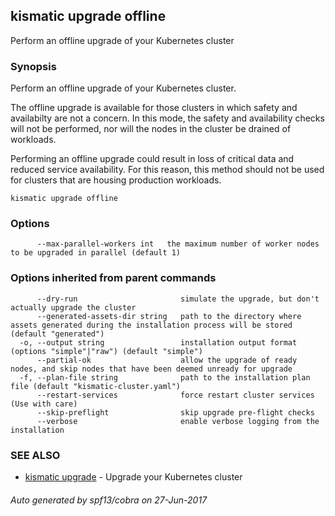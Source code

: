 ## kismatic upgrade offline

Perform an offline upgrade of your Kubernetes cluster

### Synopsis


Perform an offline upgrade of your Kubernetes cluster.

The offline upgrade is available for those clusters in which safety and availabilty are not a concern.
In this mode, the safety and availability checks will not be performed, nor will the nodes in the cluster
be drained of workloads.

Performing an offline upgrade could result in loss of critical data and reduced service
availability. For this reason, this method should not be used for clusters that are housing
production workloads.


```
kismatic upgrade offline
```

### Options

```
      --max-parallel-workers int   the maximum number of worker nodes to be upgraded in parallel (default 1)
```

### Options inherited from parent commands

```
      --dry-run                       simulate the upgrade, but don't actually upgrade the cluster
      --generated-assets-dir string   path to the directory where assets generated during the installation process will be stored (default "generated")
  -o, --output string                 installation output format (options "simple"|"raw") (default "simple")
      --partial-ok                    allow the upgrade of ready nodes, and skip nodes that have been deemed unready for upgrade
  -f, --plan-file string              path to the installation plan file (default "kismatic-cluster.yaml")
      --restart-services              force restart cluster services (Use with care)
      --skip-preflight                skip upgrade pre-flight checks
      --verbose                       enable verbose logging from the installation
```

### SEE ALSO
* [kismatic upgrade](kismatic_upgrade.md)	 - Upgrade your Kubernetes cluster

###### Auto generated by spf13/cobra on 27-Jun-2017
